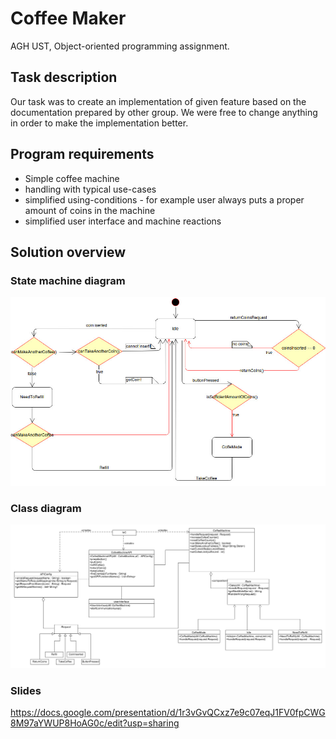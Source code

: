 # Coffee Maker
AGH UST, Object-oriented programming assignment.

## Task description
Our task was to create an implementation of given feature based on the documentation prepared by other group. 
We were free to change anything in order to make the implementation better. 

## Program requirements
* Simple coffee machine
* handling with typical use-cases
* simplified using-conditions - for example user always puts a proper amount of coins in the machine
* simplified user interface and machine reactions

## Solution overview
### State machine diagram
![State machine diagram](CoffeeMakerStates.jpg "State machine diagram")
### Class diagram
![State machine diagram](CoffeeMakerClassDiagram.png "Class diagram")
### Slides 
https://docs.google.com/presentation/d/1r3vGvQCxz7e9c07eqJ1FV0fpCWG8M97aYWUP8HoAG0c/edit?usp=sharing

